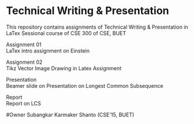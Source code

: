 # Technical Writing & Presentation

This repository contains assignments of Technical Writing & Presentation in LaTex Sessional course of CSE 300 of CSE, BUET

Assignment 01  
    LaTex intro assignment on Einstein


Assignment 02  
    Tikz Vector Image Drawing in Latex Assignment  
  
  
  
  
Presentation  
    Beamer slide on Presentation on Longest Common Subsequence  
  
  
Report  
    Report on LCS  
  
  
#Owner Subangkar Karmaker Shanto (CSE'15, BUET)